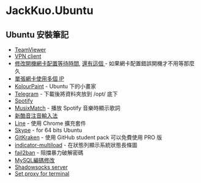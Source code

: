 # JackKuo.Ubuntu

## Ubuntu 安裝筆記

- [TeamViewer](https://askubuntu.com/questions/362951/installed-teamviewer-using-a-64-bit-system-but-i-get-a-dependency-error/363083#363083)
- [VPN client](https://askubuntu.com/questions/760664/ubuntu-16-04-openvpn)
- [修改開機網卡配置等待時間](http://www.chayetu.net/view.asp?id=241), [還有這個 ](https://imhugh.com/post/ubuntu-network-settings-in-virtualbox.html) - 如果網卡配置錯誤開機才不用等那麼久
- [單張網卡使用多個 IP](http://www.arthurtoday.com/2015/04/ubuntu-binding-multiple-ip-address-on-one-network-interface.html)
- [KolourPaint](http://dontpkme.blogspot.tw/2014/08/ubuntu-painter-kolourpaint.html) - Ubuntu 下的小畫家
- [Telegram](https://desktop.telegram.org/) - 下載後將資料夾放到 /opt/ 底下
- [Spotify](https://www.spotify.com/tw/download/linux/)
- [MusixMatch](https://about.musixmatch.com/apps/) - 播放 Spotify 音樂時顯示歌詞
- [新酷音注音輸入法](http://chewing.im/download.html)
- [Line](https://chrome.google.com/webstore/detail/line/menkifleemblimdogmoihpfopnplikde?hl=zh-TW) - 使用 Chrome 擴充套件
- [Skype](https://askubuntu.com/questions/7498/how-do-i-install-skype/932189#932189) - for 64 bits Ubuntu
- [GitKraken](https://www.gitkraken.com/) - 使用 GitHub student pack 可以免費使用 PRO 版
- [indicator-multiload](http://www.noobslab.com/2012/02/install-indicator-multiload-in-ubuntu.html) - 在狀態列顯示系統狀態長條圖
- [fail2ban](http://www.shunze.info/forum/thread.php?threadid=1889&boardid=3&sid=e1e02be23bf8adf2ba4bf92be652791b) - 阻擋暴力破解密碼
 - [MySQL編碼修改](http://stackoverflow.max-everyday.com/2017/08/mysql-etcmy-cnf/)
 - [Shadowsocks server](https://gist.github.com/nathanielove/40c1dcac777e64ceeb63d8296d263d6d)
 - [Set proxy for terminal](http://www.webupd8.org/2010/10/how-to-set-proxy-for-terminal-quick.html)
